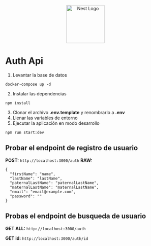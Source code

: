 <p align="center">
  <a href="http://nestjs.com/" target="blank"><img src="https://nestjs.com/img/logo-small.svg" width="120" alt="Nest Logo" /></a>
</p>

# Auth Api

1. Levantar la base de datos
```
docker-compose up -d
```
2. Instalar las dependencias
```
npm install
```
3. Clonar el archivo __.env.template__ y renombrarlo a __.env__
4. Llenar las variables de entorno
5. Ejecutar la aplicación en modo desarrollo
```
npm run start:dev
```

## Probar el endpoint de registro de usuario

**POST:** `http://localhost:3000/auth`
**RAW:**
```
{
  "firstName": "name",
  "lastName": "lastName",
  "paternalLastName": "paternalLastName",
  "maternalLastName": "maternalLastName",
  "email": "email@example.com",
  "password": ""
}
```

## Probas el endpoint de busqueda de usuario

**GET ALL:** `http://localhost:3000/auth`

**GET id:** `http://localhost:3000/auth/id`

